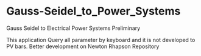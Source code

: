 # Gauss-Seidel_to_Power_Systems
Gauss Seidel to Electrical Power Systems Preliminary

This application Query all parameter by keyboard and it is not developed to PV bars.
Better development on Newton Rhapson Repository
